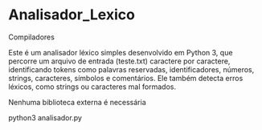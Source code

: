 # Analisador_Lexico
Compiladores


Este é um analisador léxico simples desenvolvido em Python 3, que percorre um arquivo de entrada (teste.txt) caractere por caractere, identificando tokens como palavras reservadas, identificadores, números, strings, caracteres, símbolos e comentários. Ele também detecta erros léxicos, como strings ou caracteres mal formados.

Nenhuma biblioteca externa é necessária

python3 analisador.py
